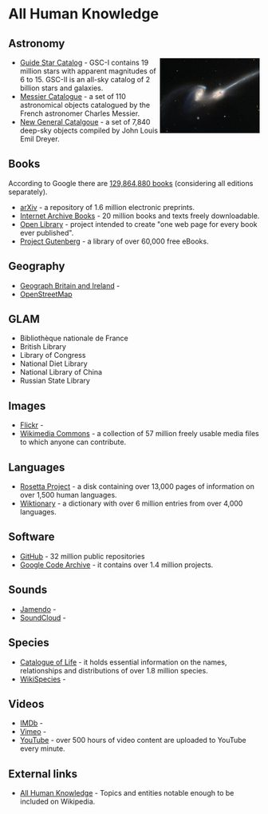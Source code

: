 # All Human Knowledge

## Astronomy
<img align="right" width="200px" src="images/NGC4676.jpg" />

* [Guide Star Catalog](https://archive.stsci.edu/gsc/) - GSC-I contains 19 million stars with apparent magnitudes of 6 to 15. GSC-II is an all-sky catalog of 2 billion stars and galaxies.
* [Messier Catalogue](https://en.wikipedia.org/wiki/Messier_object) - a set of 110 astronomical objects catalogued by the French astronomer Charles Messier.
* [New General Catalgoue](https://en.wikipedia.org/wiki/List_of_NGC_objects) - a set of 7,840 deep-sky objects compiled by John Louis Emil Dreyer.

## Books

According to Google there are [129,864,880 books](https://booksearch.blogspot.com/2010/08/books-of-world-stand-up-and-be-counted.html) (considering all editions separately).

* [arXiv](https://arxiv.org/) - a repository of 1.6 million electronic preprints.
* [Internet Archive Books](https://archive.org/details/texts) - 20 million books and texts freely downloadable.
* [Open Library](https://openlibrary.org/) - project intended to create "one web page for every book ever published".
* [Project Gutenberg](https://www.gutenberg.org/) - a library of over 60,000 free eBooks.

## Geography

* [Geograph Britain and Ireland](https://www.geograph.org.uk/) - 
* [OpenStreetMap](https://www.openstreetmap.org/)

## GLAM

* Bibliothèque nationale de France
* British Library
* Library of Congress
* National Diet Library
* National Library of China
* Russian State Library

## Images

* [Flickr](https://www.flickr.com/) - 
* [Wikimedia Commons](https://commons.wikimedia.org/) - a collection of 57 million freely usable media files to which anyone can contribute.

## Languages

* [Rosetta Project](https://rosettaproject.org/) - a disk containing over 13,000 pages of information on over 1,500 human languages.
* [Wiktionary](https://en.wiktionary.org/) - a dictionary with over 6 million entries from over 4,000 languages.

## Software

* [GitHub](https://github.com/) - 32 million public repositories
* [Google Code Archive](https://code.google.com/archive/) -  it contains over 1.4 million projects.

## Sounds

* [Jamendo](https://www.jamendo.com/) - 
* [SoundCloud](https://soundcloud.com/) - 

## Species

* [Catalogue of Life](http://www.catalogueoflife.org/) - it holds essential information on the names, relationships and distributions of over 1.8 million species.
* [WikiSpecies](https://species.wikimedia.org/) - 

## Videos

* [IMDb](https://www.imdb.com/) - 
* [Vimeo](https://vimeo.com/) - 
* [YouTube](https://www.youtube.com/) - over 500 hours of video content are uploaded to YouTube every minute.

## External links

* [All Human Knowledge](https://en.wikipedia.org/wiki/User:Emijrp/All_Human_Knowledge) - Topics and entities notable enough to be included on Wikipedia.
